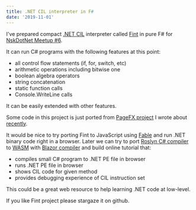 ```yaml
---
title: .NET CIL interpreter in F#
date: '2019-11-01'
---
```


I've prepared compact [.NET CIL](https://en.wikipedia.org/wiki/Common_Intermediate_Language) interpreter called [Fint](https://github.com/sergeyt/fint) in pure F# for [NskDotNet Meetup #6](https://www.meetup.com/NskDotNet/events/265652338/).

It can run C# programs with the following features at this point:
- all control flow statements (if, for, switch, etc)
- arithmetic operations including bitwise one
- boolean algebra operators
- string concatenation
- static function calls
- Console.WriteLine calls

It can be easily extended with other features.

Some code in this project is just ported from [PageFX project](https://github.com/GrapeCity/pagefx) I wrote about [recently](/flash-viewer-story).

It would be nice to try porting Fint to JavaScript using [Fable](https://fable.io/) and run .NET binary code right in a browser.
Later we can try to port [Roslyn C# compiler](https://github.com/dotnet/roslyn) to [WASM](https://webassembly.org/) with [Blazor compiler](https://dotnet.microsoft.com/apps/aspnet/web-apps/blazor) and build online tutorial that:
- compiles small C# program to .NET PE file in browser
- runs .NET PE file in browser
- shows CIL code for given method
- provides debugging experience of CIL instruction set

This could be a great web resource to help learning .NET code at low-level.

If you like Fint project please stargaze it on github.

